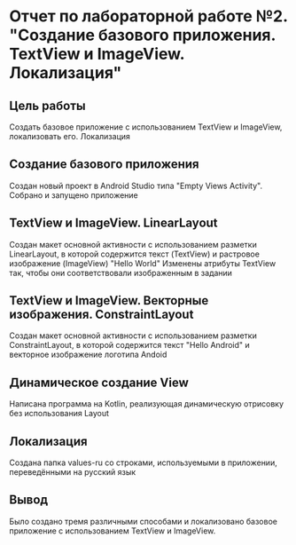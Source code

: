 # Отчет по лабораторной работе №2. "Создание базового приложения. TextView и ImageView. Локализация"
## Цель работы
Создать базовое приложение с использованием TextView и ImageView, локализовать его. Локализация

## Создание базового приложения
Создан новый проект в Android Studio типа "Empty Views Activity". Собрано и запущено приложение

## TextView и ImageView. LinearLayout
Создан макет основной активности с использованием разметки LinearLayout,
в которой содержится текст (TextView) и растровое изображение (ImageView) "Hello World"
Изменены атрибуты TextView так, чтобы они соответствовали изображенным в задании

## TextView и ImageView. Векторные изображения. ConstraintLayout
Создан макет основной активности с использованием разметки ConstraintLayout,
в которой содержится текст "Hello Android" и векторное изображение логотипа Andoid

## Динамическое создание View
Написана программа на Kotlin, реализующая динамическую отрисовку без использования Layout
## Локализация
Создана папка values-ru со строками, используемыми в приложении, переведёнными на русский язык
## Вывод
Было создано тремя различными способами и локализовано базовое приложение с использованием TextView и ImageView.